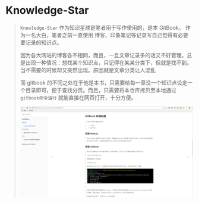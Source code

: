 # Knowledge-Star

> `Knowledge-Star` 作为知识星球是笔者用于写作使用的，是本 GitBook。
> 作为一名大白，笔者之前一直使用 博客、印象笔记等记录写自己觉得有必要要记录的知识点。
>
> 因为各大网站的博客各不相同，而且，一旦文章记录多的话又不好管理。总是出现一种情况：想找某个知识点，只记得在某某分类下，但就是找不到。当不需要的时候却又突然出现。原因就是文章分类让人混乱
>
>而 gitbook 的不同之处在于他是本书，只需要给每一章没一个知识点设定一个目录即可，便于查找分页。而且，只需要将本仓库拷贝至本地通过 `gitbook命令运行` 就能直接在网页打开，十分方便。
>
>![gitbook-effect-picture](images/gitbook-effect-picture.png)